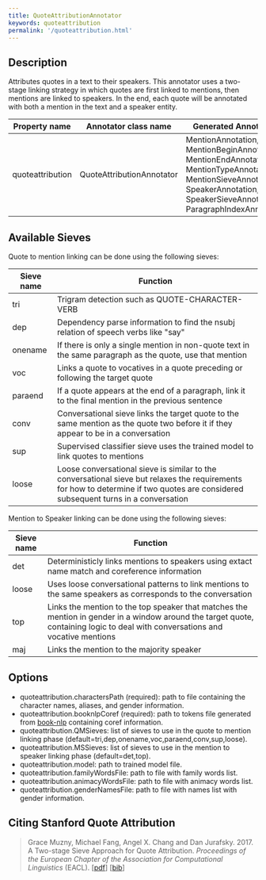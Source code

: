 ```yaml
---
title: QuoteAttributionAnnotator 
keywords: quoteattribution
permalink: '/quoteattribution.html'
---
```


## Description

Attributes quotes in a text to their speakers. This annotator uses a two-stage linking strategy in which quotes are first linked to mentions, then mentions are linked to speakers. In the end, each quote will be annotated with both a mention in the text and a speaker entity.

| Property name | Annotator class name | Generated Annotation |
| --- | --- | --- |
| quoteattribution | QuoteAttributionAnnotator | MentionAnnotation, MentionBeginAnnotation, MentionEndAnnotation, MentionTypeAnnotation, MentionSieveAnnotation, SpeakerAnnotation, SpeakerSieveAnnotation, ParagraphIndexAnnotation | 

## Available Sieves

Quote to mention linking can be done using the following sieves:

| Sieve name | Function |
| --- | --- |
| tri | Trigram detection such as QUOTE-CHARACTER-VERB |
| dep | Dependency parse information to find the nsubj relation of speech verbs like "say" |
| onename | If there is only a single mention in non-quote text in the same paragraph as the quote, use that mention |
| voc | Links a quote to vocatives in a quote preceding or following the target quote |
| paraend | If a quote appears at the end of a paragraph, link it to the final mention in the previous sentence |
| conv | Conversational sieve links the target quote to the same mention as the quote two before it if they appear to be in a conversation |
| sup | Supervised classifier sieve uses the trained model to link quotes to mentions |
| loose | Loose conversational sieve is similar to the conversational sieve but relaxes the requirements for how to determine if two quotes are considered subsequent turns in a conversation |

Mention to Speaker linking can be done using the following sieves:

| Sieve name | Function |
| --- | --- |
| det | Deterministicly links mentions to speakers using extact name match and coreference information |
| loose | Uses loose conversational patterns to link mentions to the same speakers as corresponds to the conversation |
| top | Links the mention to the top speaker that matches the mention in gender in a window around the target quote, containing logic to deal with conversations and vocative mentions |
| maj | Links the mention to the majority speaker |

## Options

* quoteattribution.charactersPath (required): path to file containing the character names, aliases, and gender information.
* quoteattribution.booknlpCoref (required): path to tokens file generated from [book-nlp](https://github.com/dbamman/book-nlp) containing coref information.
* quoteattribution.QMSieves: list of sieves to use in the quote to mention linking phase (default=tri,dep,onename,voc,paraend,conv,sup,loose).
* quoteattribution.MSSieves: list of sieves to use in the mention to speaker linking phase (default=det,top).
* quoteattribution.model: path to trained model file.
* quoteattribution.familyWordsFile: path to file with family words list.
* quoteattribution.animacyWordsFile: path to file with animacy words list.
* quoteattribution.genderNamesFile: path to file with names list with gender information.

## Citing Stanford Quote Attribution

> Grace Muzny, Michael Fang, Angel X. Chang and Dan Jurafsky. 2017. A Two-stage Sieve Approach for Quote Attribution. *Proceedings of the European Chapter of the Association for Computational Linguistics* (EACL). \[[pdf](http://nlp.stanford.edu/pubs/muzny2017twostage.pdf)\] \[[bib](http://nlp.stanford.edu/pubs/muzny2017twostage.bib)\]
